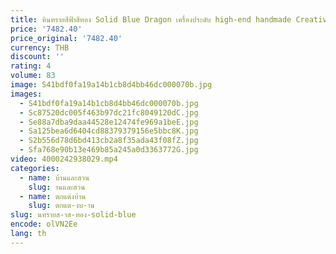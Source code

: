 ```yaml
---
title: หินทรายสีฟ้าสีทอง Solid Blue Dragon เครื่องประดับ high-end handmade Creative Fortune Gathering ห้องนั่งเล่นจีน
price: '7482.40'
price_original: '7482.40'
currency: THB
discount: ''
rating: 4
volume: 83
image: S41bdf0fa19a14b1cb8d4bb46dc000070b.jpg
images:
  - S41bdf0fa19a14b1cb8d4bb46dc000070b.jpg
  - Sc87520dc005f463b97dc21fc8049120dC.jpg
  - Se88a7dba9daa44528e12474fe969a1beE.jpg
  - Sa125bea6d6404cd88379379156e5bbc8K.jpg
  - S2b556d78d6bd413cb2a8f35ada43f08fZ.jpg
  - Sfa768e90b13e469b85a245a0d3363772G.jpg
video: 4000242938029.mp4
categories:
  - name: บ้านและสวน
    slug: านและสวน
  - name: ตกแต่งบ้าน
    slug: ตกแต-งบ-าน
slug: นทรายส-าส-ทอง-solid-blue
encode: olVN2Ee
lang: th
---
```

  